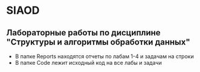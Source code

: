 # SIAOD
Лабораторные работы по дисциплине "Структуры и алгоритмы обработки данных"
------------------------------------------------------------------
* В папке Reports находятся отчеты по лабам 1-4 и задачам на строки
* В папке Code лежит исходный код на все лабы и задачи
